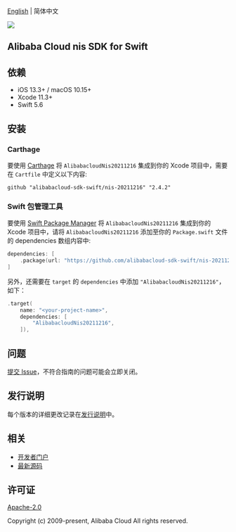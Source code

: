 [English](README.md) | 简体中文

![](https://aliyunsdk-pages.alicdn.com/icons/AlibabaCloud.svg)

## Alibaba Cloud nis SDK for Swift

## 依赖

- iOS 13.3+ / macOS 10.15+
- Xcode 11.3+
- Swift 5.6

## 安装

### Carthage

要使用 [Carthage](https://github.com/Carthage/Carthage) 将 `AlibabacloudNis20211216` 集成到你的 Xcode 项目中，需要在 `Cartfile` 中定义以下内容:

```ogdl
github "alibabacloud-sdk-swift/nis-20211216" "2.4.2"
```

### Swift 包管理工具

要使用 [Swift Package Manager](https://swift.org/package-manager/) 将 `AlibabacloudNis20211216` 集成到你的 Xcode 项目中，请将 `AlibabacloudNis20211216` 添加至你的 `Package.swift` 文件的 dependencies 数组内容中:

```swift
dependencies: [
    .package(url: "https://github.com/alibabacloud-sdk-swift/nis-20211216.git", from: "2.4.2")
]
```

另外，还需要在 `target` 的 `dependencies` 中添加 `"AlibabacloudNis20211216"`，如下：

```swift
.target(
    name: "<your-project-name>",
    dependencies: [
        "AlibabacloudNis20211216",
    ]),
```

## 问题

[提交 Issue](https://github.com/alibabacloud-sdk-swift/nis-20211216/issues/new)，不符合指南的问题可能会立即关闭。

## 发行说明

每个版本的详细更改记录在[发行说明](./ChangeLog.txt)中。

## 相关

* [开发者门户](https://next.api.aliyun.com/home)
* [最新源码](https://github.com/alibabacloud-sdk-swift/nis-20211216)

## 许可证

[Apache-2.0](http://www.apache.org/licenses/LICENSE-2.0)

Copyright (c) 2009-present, Alibaba Cloud All rights reserved.
